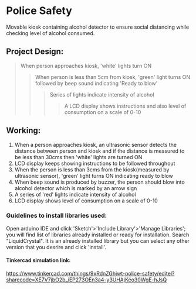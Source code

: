 # Police Safety
Movable kiosk containing alcohol detector to ensure social distancing while checking level of alcohol consumed. 

## Project Design:
>When person approaches kiosk, 'white' lights turn ON
>>When person is less than 5cm from kiosk, 'green' light turns ON followed by beep sound indicating 'Ready to blow'
>>>Series of lights indicate intensity of alcohol
>>>>A LCD display shows instructions and also level of consumption on a scale of 0-10

## Working:
1. When a person approaches kiosk, an ultrasonic sensor detects the distance between person and kiosk and if the distance is measured to be less than 30cms then 'white' lights are turned ON
2. LCD display keeps showing instructions to be followed throughout
3. When the person is less than 3cms from the kiosk(measured by ultrasonic sensor), 'green' light turns ON indicating ready to blow
4. When beep sound is produced by buzzer, the person should blow into alcohol detector which is marked by an arrow sign
5. A series of 'red' lights indicate intensity of alcohol
6. LCD display shows level of consumption on a scale of 0-10

### Guidelines to install libraries used:
Open arduino IDE and click 'Sketch'>'Include Library'>'Manage Libraries';
you will find list of libraries already installed or ready for installation.
Search "LiquidCrystal".
It is an already installed library but you can select any other version that you desrire and click 'install'.


#### Tinkercad simulation link:
https://www.tinkercad.com/things/9xRdnZGhjwt-police-safety/editel?sharecode=XE7V7jbO2b_iEP273OEn3a4-y3UHAjKeo30WgE-hJsQ
